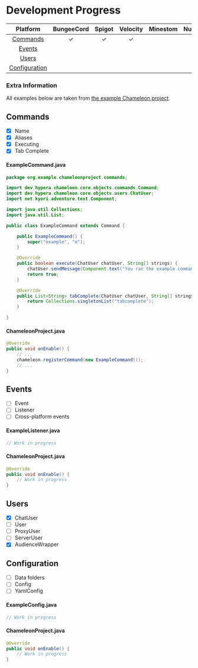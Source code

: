 # Development Progress
| Platform                                | BungeeCord | Spigot | Velocity | Minestom | Nukkit |
|:---------------------------------------:|:----------:|:------:|:--------:|:--------:|:------:|
| [Commands](#Commands)                   | ✓          | ✓      | ✓        |          |        |
| [Events](#Events)                       |            |        |          |          |        |
| [Users](#Users)                         |            |        |          |          |        |
| [Configuration](#Configuration)         |            |        |          |          |        |

### Extra Information
All examples below are taken from [the example Chameleon project](https://github.com/HyperaOfficial/ChameleonProject).

## Commands
* [x] Name
* [x] Aliases
* [x] Executing
* [x] Tab Complete

#### ExampleCommand.java
```java
package org.example.chameleonproject.commands;

import dev.hypera.chameleon.core.objects.commands.Command;
import dev.hypera.chameleon.core.objects.users.ChatUser;
import net.kyori.adventure.text.Component;

import java.util.Collections;
import java.util.List;

public class ExampleCommand extends Command {

    public ExampleCommand() {
        super("example", "e");
    }

    @Override
    public boolean execute(ChatUser chatUser, String[] strings) {
        chatUser.sendMessage(Component.text("You ran the example command!"));
        return true;
    }

    @Override
    public List<String> tabComplete(ChatUser chatUser, String[] strings) {
        return Collections.singletonList("tabcomplete");
    }

}
```

#### ChameleonProject.java
```java
@Override
public void onEnable() {
    // ...
    chameleon.registerCommand(new ExampleCommand());
    // ...
}
```

## Events
* [ ] Event
* [ ] Listener
* [ ] Cross-platform events

#### ExampleListener.java
```java
// Work in progress
```

#### ChameleonProject.java
```java
@Override
public void onEnable() {
    // Work in progress
}
```

## Users
* [x] ChatUser
* [ ] User
* [ ] ProxyUser
* [ ] ServerUser
* [x] AudienceWrapper

## Configuration
* [ ] Data folders
* [ ] Config
* [ ] YamlConfig

#### ExampleConfig.java
```java
// Work in progress
```

#### ChameleonProject.java
```java
@Override
public void onEnable() {
    // Work in progress
}
```